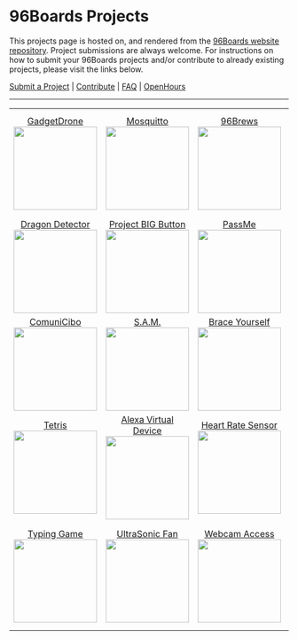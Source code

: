 # 96Boards Projects

This projects page is hosted on, and rendered from the [96Boards website repository](https://github.com/96boards/website/tree/master/96Boards.org/Projects). Project submissions are always welcome. For instructions on how to submit your 96Boards projects and/or contribute to already existing projects, please visit the links below.

[Submit a Project](SUBMIT.md) | [Contribute](CONTRIBUTE.md) | [FAQ](FAQ.md) | [OpenHours](http://www.96boards.org/openhours/)

***

<table align="center">
<tr>
    <td align="center"><a href="GadgetDrone/README.md">GadgetDrone</a><br><img src="https://github.com/96boards/website/blob/master/96boards.org/Projects/GadgetDrone/Images/DroneKit_BOM.png?raw=true" data-canonical-src="https://github.com/96boards/website/blob/master/96boards.org/Projects/GadgetDrone/Images/DroneKit_BOM.png?raw=true" width="150" height="150" /></td>

<td align="center"><a href="Mosquitto/README.md">Mosquitto</a><br><img src="https://github.com/96boards/website/blob/master/96boards.org/Projects/Mosquitto/Images/MQTT_FrontPage.png?raw=true" data-canonical-src="https://github.com/96boards/website/blob/master/96boards.org/Projects/Mosquitto/Images/MQTT_FrontPage.png?raw=true" width="150" height="150" /></td>

<td align="center"><a href="96Brews/README.md">96Brews</a><br><img src="https://github.com/96boards/website/blob/master/96boards.org/Projects/96Brews/Images/96Brews_FrontPage.png?raw=true" data-canonical-src="https://github.com/96boards/website/blob/master/96boards.org/Projects/96Brews/Images/96Brews_FrontPage.png?raw=true" width="150" height="150" /></td>

<td align="center"><a href="KVM/README.md">KVM</a><br><img src="https://github.com/96boards/website/blob/master/96boards.org/Projects/KVM/Images/KVM_FrontPage.png?raw=true" data-canonical-src="https://github.com/96boards/website/blob/master/96boards.org/Projects/KVM/Images/KVM_FrontPage.png?raw=true" width="150" height="150" /></td>

<td align="center"><a href="Docker96BoardsCE/README.md">Docker on 96Boards CE</a><br><img src="https://github.com/96boards/website/blob/master/96boards.org/Projects/Docker96BoardsCE/Images/Docker_FrontPage.jpg?raw=true" data-canonical-src="https://github.com/96boards/website/blob/master/96boards.org/Projects/Docker96BoardsCE/Images/Docker_FrontPage.jpg?raw=true" width="150" height="150" /></td>

</tr>

<tr>

<td align="center"><a href="DragonDetector/README.md">Dragon Detector</a><br><img src="https://github.com/96boards/website/blob/master/96boards.org/Projects/DragonDetector/Images/DragonDetector_FrontPage.png?raw=true" data-canonical-src="https://github.com/96boards/website/blob/master/96boards.org/Projects/DragonDetector/Images/DragonDetector_FrontPage.png?raw=true" width="150" height="150" /></td>

<td align="center"><a href="ProjectBIGButton/README.md">Project BIG Button</a><br><img src="https://github.com/96boards/website/blob/master/96boards.org/Projects/ProjectBIGButton/Images/ProjectBIGButton_FrontPage.png?raw=true" data-canonical-src="https://github.com/96boards/website/blob/master/96boards.org/Projects/ProjectBIGButton/Images/ProjectBIGButton_FrontPage.png?raw=true" width="150" height="150" /></td>

<td align="center"><a href="PassMe/README.md">PassMe</a><br><img src="https://github.com/96boards/website/blob/master/96boards.org/Projects/PassMe/Images/PassMe_FrontPage.png?raw=true" data-canonical-src="https://github.com/96boards/website/blob/master/96boards.org/Projects/PassMe/Images/PassMe_FrontPage.png?raw=true" width="150" height="150" /></td>

<td align="center"><a href="SmartBoiler/README.md">Smart Boiler</a><br><img src="https://github.com/96boards/website/blob/master/96boards.org/Projects/SmartBoiler/Images/SmartBoiler_FrontPage.png?raw=true" data-canonical-src="https://github.com/96boards/website/blob/master/96boards.org/Projects/SmartBoiler/Images/SmartBoiler_FrontPage.png?raw=true" width="150" height="150" /></td>

<td align="center"><a href="HomeLights/README.md">Home Lights</a><br><img src="https://github.com/96boards/website/blob/master/96boards.org/Projects/HomeLights/Images/HomeLights_FrontPage.png?raw=true" data-canonical-src="https://github.com/96boards/website/blob/master/96boards.org/Projects/HomeLights/Images/HomeLights_FrontPage.png?raw=true" width="150" height="150" /></td>

</tr>

<tr>

<td align="center"><a href="ComuniCibo/README.md">ComuniCibo</a><br><img src="https://github.com/96boards/website/blob/master/96boards.org/Projects/ComuniCibo/Images/ComuniCibo_FrontPage.png?raw=true" data-canonical-src="https://github.com/96boards/website/blob/master/96boards.org/Projects/ComuniCibo/Images/ComuniCibo_FrontPage.png?raw=true" width="150" height="150" /></td>

<td align="center"><a href="SAM/README.md">S.A.M.</a><br><img src="https://github.com/96boards/website/blob/master/96boards.org/Projects/SAM/Images/SAM_FrontPage.png?raw=true" data-canonical-src="https://github.com/96boards/website/blob/master/96boards.org/Projects/SAM/Images/SAM_FrontPage.png?raw=true" width="150" height="150" /></td>

<td align="center"><a href="BraceYourself/README.md">Brace Yourself</a><br><img src="https://github.com/96boards/website/blob/master/96boards.org/Projects/BraceYourself/Images/BraceYourself_FrontPage.png?raw=true" data-canonical-src="https://github.com/96boards/website/blob/master/96boards.org/Projects/BraceYourself/Images/BraceYourself_FrontPage.png?raw=true" width="150" height="150" /></td>

<td align="center"><a href="SuperParking/README.md">Super Parking</a><br><img src="https://github.com/96boards/website/blob/master/96boards.org/Projects/SuperParking/Images/SuperParking_FrontPage.png?raw=true" data-canonical-src="https://github.com/96boards/website/blob/master/96boards.org/Projects/SuperParking/Images/SuperParking_FrontPage.png?raw=true" width="150" height="150" /></td>

<td align="center"><a href="SmartWeatherDisplaySystem/README.md">Weather Display</a><br><img src="https://github.com/96boards/website/blob/master/96boards.org/Projects/SmartWeatherDisplaySystem/Images/SmartWeather_FrontPage.png?raw=true" data-canonical-src="https://github.com/96boards/website/blob/master/96boards.org/Projects/SmartWeatherDisplaySystem/Images/SmartWeather_FrontPage.png?raw=true" width="150" height="150" /></td>

</tr>

<tr>

<td align="center"><a href="Tetris/README.md">Tetris</a><br><img src="https://github.com/96boards/website/blob/master/96boards.org/Projects/Tetris/Images/Tetris_FrontPage.png?raw=true" data-canonical-src="https://github.com/96boards/website/blob/master/96boards.org/Projects/Tetris/Images/Tetris_FrontPage.png?raw=true" width="150" height="150" /></td>

<td align="center"><a href="AmazonAlexaVirtualDevice/README.md">Alexa Virtual Device</a><br><img src="https://github.com/96boards/website/blob/master/96boards.org/Projects/AmazonAlexaVirtualDevice/Images/AmazonAlexa_FrontPage.png?raw=true" data-canonical-src="https://github.com/96boards/website/blob/master/96boards.org/Projects/AmazonAlexaVirtualDevice/Images/AmazonAlexa_FrontPage.png?raw=true" width="150" height="150" /></td>

<td align="center"><a href="EmulatorBLEHeartRateSensor/README.md">Heart Rate Sensor</a><br><img src="https://github.com/96boards/website/blob/master/96boards.org/Projects/EmulatorBLEHeartRateSensor/Images/EmulatingBLEHeartRateSensor_FrontPage.png?raw=true" data-canonical-src="https://github.com/96boards/website/blob/master/96boards.org/Projects/EmulatorBLEHeartRateSensor/Images/EmulatingBLEHeartRateSensor_FrontPage.png?raw=true" width="150" height="150" /></td>

<td align="center"><a href="FlameRecognition/README.md">Flame Recognition</a><br><img src="https://github.com/96boards/website/blob/master/96boards.org/Projects/FlameRecognition/Images/FlameRecognition_FrontPage.png?raw=true" data-canonical-src="https://github.com/96boards/website/blob/master/96boards.org/Projects/FlameRecognition/Images/FlameRecognition_FrontPage.png?raw=true" width="150" height="150" /></td>

<td align="center"><a href="LaserImageingandModeling/README.md">Laser Image/Model</a><br><img src="https://github.com/96boards/website/blob/master/96boards.org/Projects/LaserImageingandModeling/Images/LaserImaging_FrontPage.png?raw=true" data-canonical-src="https://github.com/96boards/website/blob/master/96boards.org/Projects/LaserImageingandModeling/Images/LaserImaging_FrontPage.png?raw=true" width="150" height="150" /></td>

</tr>

<tr>

<td align="center"><a href="TypingGame/README.md">Typing Game</a><br><img src="https://github.com/96boards/website/blob/master/96boards.org/Projects/TypingGame/Images/TypingGame_FrontPage.png?raw=true" data-canonical-src="https://github.com/96boards/website/blob/master/96boards.org/Projects/TypingGame/Images/TypingGame_FrontPage.png?raw=true" width="150" height="150" /></td>

<td align="center"><a href="UltraSonicFan/README.md">UltraSonic Fan</a><br><img src="https://github.com/96boards/website/blob/master/96boards.org/Projects/UltraSonicFan/Images/UltraSonicFan_FrontPage.png?raw=true" data-canonical-src="https://github.com/96boards/website/blob/master/96boards.org/Projects/UltraSonicFan/Images/UltraSonicFan_FrontPage.png?raw=true" width="150" height="150" /></td>

<td align="center"><a href="WebcamBrowserAccess/README.md">Webcam Access</a><br><img src="https://github.com/96boards/website/blob/master/96boards.org/Projects/WebcamBrowserAccess/Images/BrowserWebcamAccess_FrontPage.png?raw=true" data-canonical-src="https://github.com/96boards/website/blob/master/96boards.org/Projects/WebcamBrowserAccess/Images/BrowserWebcamAccess_FrontPage.png?raw=true" width="150" height="150" /></td>

<td align="center"><a href="SUBMIT.md">Submit your project!</a><br><img src="https://github.com/96boards/website/blob/master/96boards.org/Projects/Template/Images/Share_image.png?raw=true" data-canonical-src="https://github.com/96boards/website/blob/master/96boards.org/Projects/Template/Images/Share_image.png?raw=true" width="150" height="150" /></td>

<td align="center"><a href="SUBMIT.md">Submit your project!</a><br><img src="https://github.com/96boards/website/blob/master/96boards.org/Projects/Template/Images/Share_image.png?raw=true" data-canonical-src="https://github.com/96boards/website/blob/master/96boards.org/Projects/Template/Images/Share_image.png?raw=true" width="150" height="150" /></td>

</tr>

</table>







